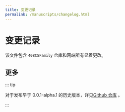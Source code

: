 ```yaml
---
title: 变更记录
permalink: /manuscripts/changelog.html
---
```


# 变更记录

该文件包含 `408CSFamily` 仓库和网站所有显着更改。

<!-- @include: ../../CHANGELOG.md#recent-alpha -->

## 更多

::: tip

对于发布早于 0.0.1-alpha.1 的历史版本，详见[Github 仓库](https://github.com/142vip/408CSFamily/blob/master/CHANGELOG.md) 。

:::

